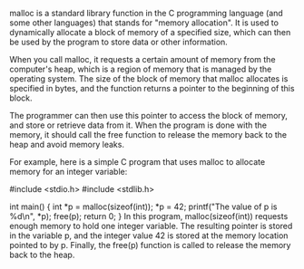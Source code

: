 malloc is a standard library function in the C programming language (and some other languages) that stands for "memory allocation". It is used to dynamically allocate a block of memory of a specified size, which can then be used by the program to store data or other information.

When you call malloc, it requests a certain amount of memory from the computer's heap, which is a region of memory that is managed by the operating system. The size of the block of memory that malloc allocates is specified in bytes, and the function returns a pointer to the beginning of this block.

The programmer can then use this pointer to access the block of memory, and store or retrieve data from it. When the program is done with the memory, it should call the free function to release the memory back to the heap and avoid memory leaks.

For example, here is a simple C program that uses malloc to allocate memory for an integer variable:

#include <stdio.h>
#include <stdlib.h>

int main() {
    int *p = malloc(sizeof(int));
    *p = 42;
    printf("The value of p is %d\n", *p);
    free(p);
    return 0;
}
In this program, malloc(sizeof(int)) requests enough memory to hold one integer variable. The resulting pointer is stored in the variable p, and the integer value 42 is stored at the memory location pointed to by p. Finally, the free(p) function is called to release the memory back to the heap.





